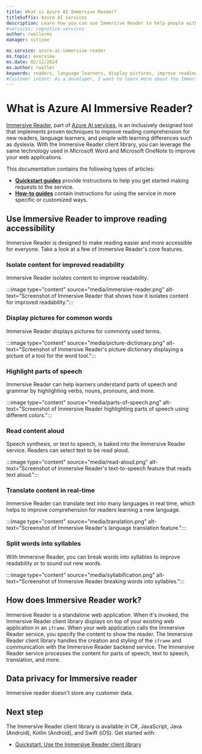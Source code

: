 ```yaml
---
title: What is Azure AI Immersive Reader?
titleSuffix: Azure AI services
description: Learn how you can use Immersive Reader to help people with learning differences or help new readers and language learners improve reading comprehension.
#services: cognitive-services
author: rwallerms
manager: nitinme

ms.service: azure-ai-immersive-reader
ms.topic: overview
ms.date: 02/12/2024
ms.author: rwaller
keywords: readers, language learners, display pictures, improve reading, read content, translate
#Customer intent: As a developer, I want to learn more about the Immersive Reader, which is a new offering in Azure AI services, so that I can embed this package of content into a document to accommodate users with reading differences.
---
```


# What is Azure AI Immersive Reader?

[Immersive Reader](https://www.onenote.com/learningtools), part of [Azure AI services](../../ai-services/what-are-ai-services.md), is an inclusively designed tool that implements proven techniques to improve reading comprehension for new readers, language learners, and people with learning differences such as dyslexia. With the Immersive Reader client library, you can leverage the same technology used in Microsoft Word and Microsoft OneNote to improve your web applications.

This documentation contains the following types of articles:  

* **[Quickstart guides](quickstarts/client-libraries.md)** provide instructions to help you get started making requests to the service.
* **[How-to guides](how-to-create-immersive-reader.md)** contain instructions for using the service in more specific or customized ways.

## Use Immersive Reader to improve reading accessibility

Immersive Reader is designed to make reading easier and more accessible for everyone. Take a look at a few of Immersive Reader's core features.

### Isolate content for improved readability

Immersive Reader isolates content to improve readability.

:::image type="content" source="media/immersive-reader.png" alt-text="Screenshot of Immersive Reader that shows how it isolates content for improved readability.":::

### Display pictures for common words

Immersive Reader displays pictures for commonly used terms.

:::image type="content" source="media/picture-dictionary.png" alt-text="Screenshot of Immersive Reader's picture dictionary displaying a picture of a tool for the word tool.":::

### Highlight parts of speech

Immersive Reader can help learners understand parts of speech and grammar by highlighting verbs, nouns, pronouns, and more.

:::image type="content" source="media/parts-of-speech.png" alt-text="Screenshot of Immersive Reader highlighting parts of speech using different colors.":::

### Read content aloud

Speech synthesis, or text to speech, is baked into the Immersive Reader service. Readers can select text to be read aloud.

:::image type="content" source="media/read-aloud.png" alt-text="Screenshot of Immersive Reader's text-to-speech feature that reads text aloud.":::

### Translate content in real-time

Immersive Reader can translate text into many languages in real time, which helps to improve comprehension for readers learning a new language.

:::image type="content" source="media/translation.png" alt-text="Screenshot of Immersive Reader's language translation feature.":::

### Split words into syllables

With Immersive Reader, you can break words into syllables to improve readability or to sound out new words.

:::image type="content" source="media/syllabification.png" alt-text="Screenshot of Immersive Reader breaking words into syllables.":::

## How does Immersive Reader work?

Immersive Reader is a standalone web application. When it's invoked, the Immersive Reader client library displays on top of your existing web application in an `iframe`. When your web application calls the Immersive Reader service, you specify the content to show the reader. The Immersive Reader client library handles the creation and styling of the `iframe` and communication with the Immersive Reader backend service. The Immersive Reader service processes the content for parts of speech, text to speech, translation, and more.

## Data privacy for Immersive reader

Immersive reader doesn't store any customer data.

## Next step

The Immersive Reader client library is available in C#, JavaScript, Java (Android), Kotlin (Android), and Swift (iOS). Get started with:

* [Quickstart: Use the Immersive Reader client library](quickstarts/client-libraries.md)
